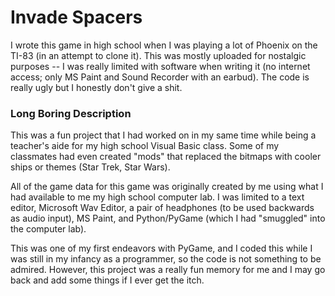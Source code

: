 # Invade Spacers #
I wrote this game in high school when I was playing a lot of Phoenix on the TI-83 (in an attempt to clone it).  This was mostly uploaded for nostalgic purposes -- I was really limited with software when writing it (no internet access; only MS Paint and Sound Recorder with an earbud).  The code is really ugly but I honestly don't give a shit.

### Long Boring Description ###
This was a fun project that I had worked on in my same time while being a teacher's aide for my high school Visual Basic class.  Some of my classmates had even created "mods" that replaced the bitmaps with cooler ships or themes (Star Trek, Star Wars).

All of the game data for this game was originally created by me using what I had available to me my high school computer lab.  I was limited to a text editor, Microsoft Wav Editor, a pair of headphones (to be used backwards as audio input), MS Paint, and Python/PyGame (which I had "smuggled" into the computer lab).

This was one of my first endeavors with PyGame, and I coded this while I was still in my infancy as a programmer, so the code is not something to be admired.  However, this project was a really fun memory for me and I may go back and add some things if I ever get the itch.